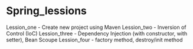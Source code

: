 # Spring_lessions

Lession_one - Create new project using Maven
Lession_two - Inversion of Control (IoC)
Lession_three - Dependency Injection (with constructor, with setter), Bean Scoupe
Lession_four - factory method, destroy/init method